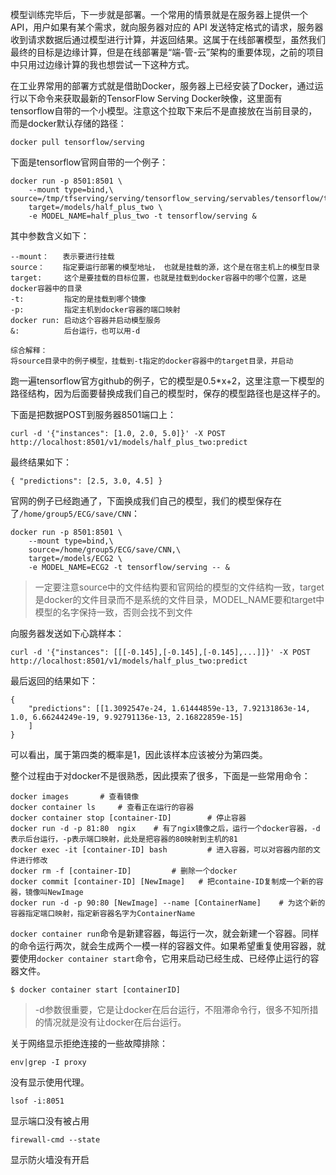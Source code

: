 模型训练完毕后，下一步就是部署。一个常用的情景就是在服务器上提供一个 API，用户如果有某个需求，就向服务器对应的 API 发送特定格式的请求，服务器收到请求数据后通过模型进行计算，并返回结果。这属于在线部署模型，虽然我们最终的目标是边缘计算，但是在线部署是“端-管-云”架构的重要体现，之前的项目中只用过边缘计算的我也想尝试一下这种方式。

在工业界常用的部署方式就是借助Docker，服务器上已经安装了Docker，通过运行以下命令来获取最新的TensorFlow Serving Docker映像，这里面有tensorflow自带的一个小模型。注意这个拉取下来后不是直接放在当前目录的，而是docker默认存储的路径：

```shell
docker pull tensorflow/serving
```

下面是tensorflow官网自带的一个例子：

```shell
docker run -p 8501:8501 \
	--mount type=bind,\
source=/tmp/tfserving/serving/tensorflow_serving/servables/tensorflow/testdata/saved_model_half_plus_two_cpu,\
	target=/models/half_plus_two \
 	-e MODEL_NAME=half_plus_two -t tensorflow/serving &
```

其中参数含义如下：

```shell
--mount：   表示要进行挂载
source：    指定要运行部署的模型地址， 也就是挂载的源，这个是在宿主机上的模型目录
target:     这个是要挂载的目标位置，也就是挂载到docker容器中的哪个位置，这是docker容器中的目录
-t:         指定的是挂载到哪个镜像
-p:         指定主机到docker容器的端口映射
docker run: 启动这个容器并启动模型服务
&:			后台运行，也可以用-d

综合解释：
将source目录中的例子模型，挂载到-t指定的docker容器中的target目录，并启动
```

跑一遍tensorflow官方github的例子，它的模型是0.5*x+2，这里注意一下模型的路径结构，因为后面要替换成我们自己的模型时，保存的模型路径也是这样子的。

下面是把数据POST到服务器8501端口上：

```shell
curl -d '{"instances": [1.0, 2.0, 5.0]}' -X POST http://localhost:8501/v1/models/half_plus_two:predict
```

最终结果如下：

```shell
{ "predictions": [2.5, 3.0, 4.5] }
```

官网的例子已经跑通了，下面换成我们自己的模型，我们的模型保存在了`/home/group5/ECG/save/CNN`：

```shell
docker run -p 8501:8501 \
	--mount type=bind,\
	source=/home/group5/ECG/save/CNN,\
	target=/models/ECG2 \
	-e MODEL_NAME=ECG2 -t tensorflow/serving -- &
```

> 一定要注意source中的文件结构要和官网给的模型的文件结构一致，target是docker的文件目录而不是系统的文件目录，MODEL_NAME要和target中模型的名字保持一致，否则会找不到文件

向服务器发送如下心跳样本：

```shell
curl -d '{"instances": [[[-0.145],[-0.145],[-0.145],...]]}' -X POST http://localhost:8501/v1/models/half_plus_two:predict
```

最后返回的结果如下：

```shell
{
    "predictions": [[1.3092547e-24, 1.61444859e-13, 7.92131863e-14, 1.0, 6.66244249e-19, 9.92791136e-13, 2.16822859e-15]
    ]
}
```

可以看出，属于第四类的概率是1，因此该样本应该被分为第四类。

整个过程由于对docker不是很熟悉，因此摸索了很多，下面是一些常用命令：

```shell
docker images		# 查看镜像
docker container ls		# 查看正在运行的容器
docker container stop [container-ID]		# 停止容器
docker run -d -p 81:80	ngix	# 有了ngix镜像之后，运行一个docker容器，-d表示后台运行，-p表示端口映射，此处是把容器的80映射到主机的81
docker exec -it [container-ID] bash			# 进入容器，可以对容器内部的文件进行修改
docker rm -f [container-ID]			# 删除一个docker
docker commit [container-ID] [NewImage]   # 把containe-ID复制成一个新的容器，镜像叫NewImage
docker run -d -p 90:80 [NewImage] --name [ContainerName]	# 为这个新的容器指定端口映射，指定新容器名字为ContainerName
```

`docker container run`命令是新建容器，每运行一次，就会新建一个容器。同样的命令运行两次，就会生成两个一模一样的容器文件。如果希望重复使用容器，就要使用`docker container start`命令，它用来启动已经生成、已经停止运行的容器文件。

```shell
$ docker container start [containerID]
```
> -d参数很重要，它是让docker在后台运行，不阻滞命令行，很多不知所措的情况就是没有让docker在后台运行。

关于网络显示拒绝连接的一些故障排除：

```shell
env|grep -I proxy
```

没有显示使用代理。

```shell
lsof -i:8051
```

显示端口没有被占用

```shell
firewall-cmd --state
```

显示防火墙没有开启
